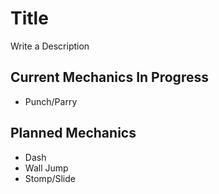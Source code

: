 # Title 
Write a Description

## Current Mechanics In Progress
* Punch/Parry

## Planned Mechanics
* Dash
* Wall Jump
* Stomp/Slide
